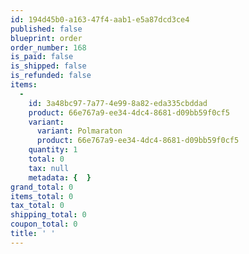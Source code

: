 ```yaml
---
id: 194d45b0-a163-47f4-aab1-e5a87dcd3ce4
published: false
blueprint: order
order_number: 168
is_paid: false
is_shipped: false
is_refunded: false
items:
  -
    id: 3a48bc97-7a77-4e99-8a82-eda335cbddad
    product: 66e767a9-ee34-4dc4-8681-d09bb59f0cf5
    variant:
      variant: Polmaraton
      product: 66e767a9-ee34-4dc4-8681-d09bb59f0cf5
    quantity: 1
    total: 0
    tax: null
    metadata: {  }
grand_total: 0
items_total: 0
tax_total: 0
shipping_total: 0
coupon_total: 0
title: ' '
---
```

